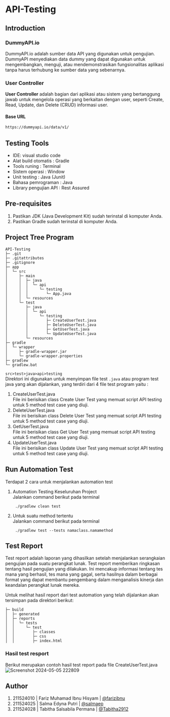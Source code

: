 # API-Testing

## Introduction
### DummyAPI.io
DummyAPI.io adalah sumber data API yang digunakan untuk pengujian. DummyAPI menyediakan data dummy yang dapat digunakan untuk mengembangkan, menguji, atau mendemonstrasikan fungsionalitas aplikasi tanpa harus terhubung ke sumber data yang sebenarnya.

### User Controller

**User Controller** adalah bagian dari aplikasi atau sistem yang bertanggung jawab untuk mengelola operasi yang berkaitan dengan user, seperti Create, Read, Update, dan Delete (CRUD) informasi user.

#### Base URL

``` bash
https://dummyapi.io/data/v1/

 ```

## Testing Tools
- IDE: visual studio code
- Alat build otomatis : Gradle
- Tools runing : Terminal
- Sistem operasi : Window
- Unit testing : Java (Junit)
- Bahasa pemrograman : Java
- Library pengujian API : Rest Assured

## Pre-requisites
1. Pastikan JDK (Java Development Kit) sudah terinstal di komputer Anda.
2. Pastikan Gradle sudah terinstal di komputer Anda.

## Project Tree Program
```
API-Testing
├─ .git
├─ .gitattributes
├─ .gitignore
├─ app
│  └─ src
│     ├─ main
│     │  ├─ java
│     │  │  └─ api
│     │  │     └─ testing
│     │  │        └─ App.java
│     │  └─ resources
│     └─ test
│        ├─ java
│        │  └─ api
│        │     └─ testing
│        │        ├─ CreateUserTest.java
│        │        ├─ DeleteUserTest.java
│        │        ├─ GetUserTest.java
│        │        └─ UpdateUserTest.java
│        └─ resources
├─ gradle
│  └─ wrapper
│     ├─ gradle-wrapper.jar
│     └─ gradle-wrapper.properties
├─ gradlew
└─ gradlew.bat
```

`src>test>java>api>testing` <br/>
Direktori ini digunakan untuk menyimpan file test `.java` atau program test java yang akan dijalankan, yang terdiri dari 4 file test program yaitu :<br/>
1. CreateUserTest.java <br/>
   File ini berisikan class Create User Test yang memuat script API testing untuk 5 method test case yang diuji.
2. DeleteUserTest.java <br/>
   File ini berisikan class Delete User Test yang memuat script API testing untuk 5 method test case yang diuji.
3. GetUserTest.java <br/>
   File ini berisikan class Get User Test yang memuat script API testing untuk 5 method test case yang diuji.
4. UpdateUserTest.java <br/>
   File ini berisikan class Update User Test yang memuat script API testing untuk 5 method test case yang diuji.

## Run Automation Test
Terdapat 2 cara untuk menjalankan automation test
1. Automation Testing Keseluruhan Project <br>
   Jalankan command berikut pada terminal
    ```
     ./gradlew clean test
     ```
2. Untuk suatu method tertentu <br>
   Jalankan command berikut pada terminal
    ```
     ./gradlew test --tests namaclass.namamethod
     ```
    
## Test Report
Test report adalah laporan yang dihasilkan setelah menjalankan serangkaian pengujian pada suatu perangkat lunak. Test report memberikan ringkasan tentang hasil pengujian yang dilakukan. Ini mencakup informasi tentang tes mana yang berhasil, tes mana yang gagal, serta hasilnya dalam berbagai format yang dapat membantu pengembang dalam menganalisis kinerja dan keandalan perangkat lunak mereka.

Untuk melihat hasil report dari test automation yang telah dijalankan akan tersimpan pada direktori berikut:
```
├─ build
│  ├─ generated
│  ├─ reports
│  │  └─ tests
│  │     └─ test
│  │        ├─ classes
│  │        ├─ css
│  │        ├─ index.html
```
### Hasil test resport 
Berikut merupakan contoh hasil test report pada file CreateUserTest.java
![Screenshot 2024-05-05 222809](https://github.com/salmaep/API-Testing/assets/95133669/8f0ac2d0-f373-4799-a43b-1cff6572db22)

## Author
1. 211524010 | Fariz Muhamad Ibnu Hisyam | [@farizibnu](https://github.com/farizibnu)
2. 211524025 | Salma Edyna Putri | [@salmaep](https://github.com/salmaep)
3. 211524028 | Tabitha Salsabila Permana | [@Tabitha2912](https://github.com/Tabitha2912)
